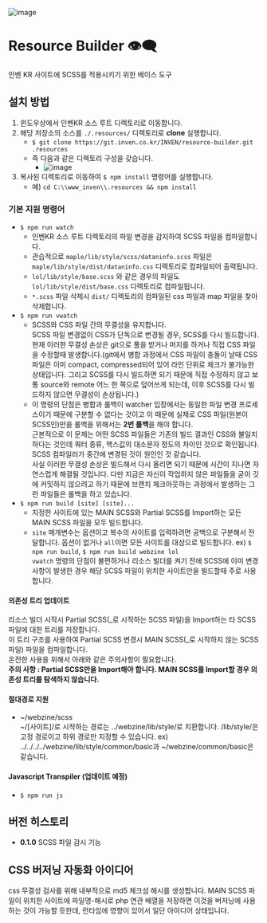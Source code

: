 ![image](https://git.inven.co.kr/INVEN/resource-builder/wikis/uploads/5d7ac4777cb5d77028a0cf5cbc91bc82/image.png)

# Resource Builder 👁‍🗨

인벤 KR 사이트에 SCSS를 적용시키기 위한 베이스 도구

## 설치 방법

1. 윈도우상에서 인벤KR 소스 루트 디렉토리로 이동합니다.
1. 해당 저장소의 소스를 `./.resources/` 디렉토리로 **clone** 실행합니다.
    - `$ git clone https://git.inven.co.kr/INVEN/resource-builder.git .resources`
    - 즉 다음과 같은 디렉토리 구성을 갖습니다.
        - ![image](https://git.inven.co.kr/INVEN/resource-builder/wikis/uploads/10db5c8366cff09943344c863028b854/image.png)
1. 복사된 디렉토리로 이동하여 `$ npm install` 명령어를 실행합니다.
    - 예) `cd C:\\www_inven\\.resources && npm install`

### 기본 지원 명령어

- `$ npm run watch`
    - 인벤KR 소스 루트 디렉토리의 파일 변경을 감지하여 SCSS 파일을 컴파일합니다.
    - 관습적으로 `maple/lib/style/scss/dataninfo.scss` 파일은 `maple/lib/style/dist/dataninfo.css` 디렉토리로 컴파일되어 출력됩니다.
    - `lol/lib/style/base.scss` 와 같은 경우의 파일도 `lol/lib/style/dist/base.css` 디렉토리로 컴파일됩니다.
    - `*.scss` 파일 삭제시 `dist/` 디렉토리의 컴파일된 css 파일과 map 파일을 찾아 삭제합니다.
- `$ npm run vwatch`
  - SCSS와 CSS 파일 간의 무결성을 유지합니다.  
  SCSS 파일 변경없이 CSS가 단독으로 변경될 경우, SCSS를 다시 빌드합니다.  
    현재 이러한 무결성 손상은 git으로 풀을 받거나 머지를 하거나 직접 CSS 파일을 수정할때 발생합니다.(git에서 병합 과정에서 CSS 파일이 충돌이 날때 CSS 파일은 이미 compact, compressed되어 있어 라인 단위로 체크가 불가능한 상태입니다. 그리고 SCSS를 다시 빌드하면 되기 때문에 직접 수정하지 않고 보통 source와 remote 어느 한 쪽으로 덮어쓰게 되는데, 이후 SCSS를 다시 빌드하지 않으면 무결성이 손상됩니다.) 
  - 이 명령의 단점은 병합과 롤백이 watcher 입장에서는 동일한 파일 변경 프로세스이기 때문에 구분할 수 없다는 것이고 이 때문에 실제로 CSS 파일(원본이 SCSS인)만을 롤백을 위해서는 **2번 롤백**을 해야 합니다.  
  근본적으로 이 문제는 어떤 SCSS 파일들은 기존의 빌드 결과인 CSS와 불일치하다는 것인데 쿼터 종류, 핵스값의 대소문자 정도의 차이인 것으로 확인됩니다. SCSS 컴파일러가 중간에 변경된 것이 원인인 것 같습니다.  
    사실 이러한 무결성 손상은 빌드해서 다시 올리면 되기 때문에 시간이 지나면 자연스럽게 해결될 것입니다. 다만 지금은 자신이 작업하지 않은 파일들을 굳이 깃에 커밋하지 않으려고 하기 때문에 브랜치 체크아웃하는 과정에서 발생하는 그런 파일들은 롤백을 하고 있습니다.
- `$ npm run build [site] [site]...`
  - 지정한 사이트에 있는 MAIN SCSS와 Partial SCSS를 Import하는 모든 MAIN SCSS 파일을 모두 빌드합니다.
  - `site` 매개변수는 옵션이고 복수의 사이트를 입력하려면 공백으로 구분해서 전달합니다. 옵션이 없거나 `all`이면 모든 사이트를 대상으로 빌드합니다. ex) `$ npm run build`, `$ npm run build webzine lol`  
  `vwatch` 명령의 단점이 불편하거나 리소스 빌더를 켜기 전에 SCSS에 이미 변경사항이 발생한 경우 해당 SCSS 파일이 위치한 사이트만을 빌드할때 주로 사용합니다.
    
#### 의존성 트리 업데이트
리소스 빌더 시작시 Partial SCSS(_로 시작하는 SCSS 파일)을 Import하는 타 SCSS 파일에 대한 트리를 저장합니다.  
이 트리 구조를 사용하여 Partial SCSS 변경시 MAIN SCSS(_로 시작하지 않는 SCSS 파일) 파일을 컴파일합니다.  
온전한 사용을 위해서 아래와 같은 주의사항이 필요합니다.  
__주의 사항 : Partial SCSS만을 Import해야 합니다. MAIN SCSS를 Import할 경우 의존성 트리를 탐색하지 않습니다.__

#### 절대경로 지원
  - ~/webzine/scss  
    ~/[사이트]/로 시작하는 경로는 ../webzine/lib/style/로 치환합니다.
    /lib/style/은 고정 경로이고 하위 경로만 지정할 수 있습니다.
    ex) ../../../../webzine/lib/style/common/basic과 ~/webzine/common/basic은 같습니다.
    
#### Javascript Transpiler (업데이트 예정)

- `$ npm run js`

## 버전 히스토리

- **0.1.0** SCSS 파일 감시 기능

## CSS 버저닝 자동화 아이디어
css 무결성 검사를 위해 내부적으로 md5 체크섬 해시를 생성합니다. MAIN SCSS 파일이 위치한 사이트에 파일명-해시로 php 연관 배열을 저장하면 이것을 버저닝에 사용하는 것이 가능할 듯한데, 런타임에 영향이 있어서 일단 아이디어 상태입니다.
